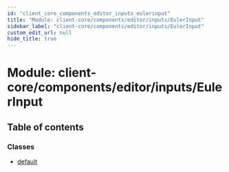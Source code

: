 ```yaml
---
id: "client_core_components_editor_inputs_eulerinput"
title: "Module: client-core/components/editor/inputs/EulerInput"
sidebar_label: "client-core/components/editor/inputs/EulerInput"
custom_edit_url: null
hide_title: true
---
```


# Module: client-core/components/editor/inputs/EulerInput

## Table of contents

### Classes

- [default](../classes/client_core_components_editor_inputs_eulerinput.default.md)
